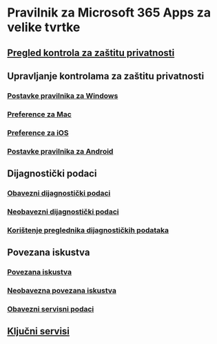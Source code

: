 # Pravilnik za Microsoft 365 Apps za velike tvrtke

## [Pregled kontrola za zaštitu privatnosti](overview-privacy-controls.md)

## Upravljanje kontrolama za zaštitu privatnosti
### [Postavke pravilnika za Windows](manage-privacy-controls.md)
### [Preference za Mac](mac-privacy-preferences.md)
### [Preference za iOS](ios-privacy-preferences.md)
### [Postavke pravilnika za Android](android-privacy-controls.md)

## Dijagnostički podaci
### [Obavezni dijagnostički podaci](required-diagnostic-data.md)
### [Neobavezni dijagnostički podaci](optional-diagnostic-data.md)
### [Korištenje preglednika dijagnostičkih podataka](https://support.office.com/article/cf761ce9-d805-4c60-a339-4e07f3182855)

## Povezana iskustva
### [Povezana iskustva](connected-experiences.md)
### [Neobavezna povezana iskustva](optional-connected-experiences.md)
### [Obavezni servisni podaci](required-service-data.md)

## [Ključni servisi](essential-services.md)